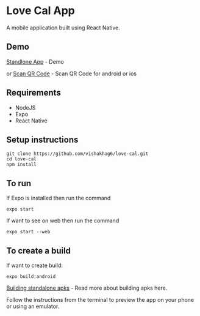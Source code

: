 # Love Cal App

A mobile application built using React Native. 

## Demo
[Standlone App](https://expo.io/artifacts/833c1aee-951e-4378-aff5-ed871433bcd9) - Demo

or
[Scan QR Code](https://exp.host/@vishakha.nehe/react-love-cal) - Scan QR Code for android or ios


## Requirements
- NodeJS
- Expo
- React Native

## Setup instructions

```
git clone https://github.com/vishakhag6/love-cal.git
cd love-cal
npm install

```

## To run 

If Expo is installed then run the command

```
expo start
```

If want to see on web then run the command

```
expo start --web
```

## To create a build
If want to create build:

```
expo build:android
```

[Building standalone apks](https://docs.expo.io/versions/latest/distribution/building-standalone-apps/) - Read more about building apks here.


Follow the instructions from the terminal to preview the app on your phone or using an emulator.